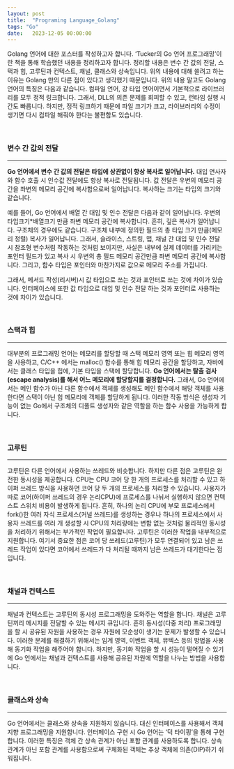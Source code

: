 ```yaml
---
layout: post
title:  "Programing Language_Golang"
tags: "Go"
date:   2023-12-05 00:00:00
---
```


Golang 언어에 대한 포스터를 작성하고자 합니다. ‘Tucker의 Go 언어 프로그래밍’이란 책을 통해 학습했던 내용을 정리하고자 합니다. 정리할 내용은 변수 간 값의 전달, 스택과 힙, 고루틴과 컨텍스트, 채널, 클래스와 상속입니다. 위의 내용에 대해 쓸려고 하는 이유는 Golang 만의 다른 점이 있다고 생각했기 때문입니다. 위의 내용 말고도 Golang 언어의 특징은 다음과 같습니다. 컴파일 언어, 강 타입 언어이면서 기본적으로 라이브러리를 모두 정적 링크합니다. 그래서, DLL의 의존 문제를 회피할 수 있고, 런타임 실행 시간도 빠릅니다. 하지만, 정적 링크하기 때문에 파일 크기가 크고, 라이브러리의 수정이 생기면 다시 컴파일 해줘야 한다는 불편함도 있습니다. 

<br>

### **변수 간 값의 전달**

---

**Go 언어에서 변수 간 값의 전달은 타입에 상관없이 항상 복사로 일어납니다.** 대입 연사자와 함수 호출 시 인수값 전달에도 항상 복사로 전달됩니다. 값 전달은 우변의 메모리 공간을 좌변의 메모리 공간에 복사함으로써 일어납니다. 복사하는 크기는 타입의 크기와 같습니다. 

예를 들어, Go 언어에서 배열 간 대입 및 인수 전달은 다음과 같이 일어납니다. 우변의 타입크기*배열크기 만큼 좌변 메모리 공간에 복사합니다. 흔히, 깊은 복사가 일어납니다. 구조체의 경우에도 같습니다. 구조체 내부에 정의한 필드의 총 타입 크기 만큼(메모리 정렬) 복사가 일어납니다. 그래서, 슬라이스, 스트링, 맵, 채널 간 대입 및 인수 전달 시 참조형 변수처럼 작동하는 것처럼 보이지만, 사실은 내부에 실제 데이터를 가리키는 포인터 필드가 있고 복사 시 우변의 총 필드 메모리 공간만큼 좌변 메모리 공간에 복사합니다. 그리고, 함수 타입은 포인터와 마찬가지로 값으로 메모리 주소를 가집니다.

그래서, 메서드 작성(리시버)시 값 타입으로 쓰는 것과 포인터로 쓰는 것에 차이가 있습니다. 인터페이스에 또한 값 타입으로 대입 및 인수 전달 하는 것과 포인터로 사용하는 것에 차이가 있습니다. 

<br>

### **스택과 힙**

---

대부분의 프로그래밍 언어는 메모리를 할당할 때 스택 메모리 영역 또는 힙 메모리 영역을 사용하고,  C/C++ 에서는 malloc() 함수를 통해 힙 메모리 공간을 할당하고, 자바에서는 클래스 타입을 힙에, 기본 타입을 스택에 할당합니다. **Go 언어에서는 탈출 검사(escape analysis)를 해서 어느 메모리에 할당할지를 결정합니다.** 그래서, Go 언어에서는 메인 함수가 아닌 다른 함수에서 객체를 생성해도 메인 함수에서 해당 객체를 사용한다면 스택이 아닌 힙 메모리에 객체를 할당하게 됩니다. 이러한 작동 방식은 생성자 기능이 없는 Go에서 구조체의 디폴트 생성자와 같은 역할을 하는 함수 사용을 가능하게 합니다. 

<br>

### **고루틴**

---

고루틴은 다른 언어에서 사용하는 쓰레드와 비슷합니다. 하지만 다른 점은 고루틴은 완전한 동시성을 제공합니다. CPU는 CPU 코어 당 한 개의 프로세스를 처리할 수 있고 하이퍼 쓰레드 방식을 사용하면 코어 당 두 개의 프로세스를 처리할 수 있습니다. 사용자가 따로 코어(하이퍼 쓰레드의 경우 논리CPU)에 프로세스를 나눠서 실행하지 않으면 컨텍스트 스위치 비용이 발생하게 됩니다. 흔히, 하나의 논리 CPU에 부모 프로세스에서 fork()한 여러 자식 프로세스(커널 쓰레드)를 생성하는 경우나 하나의 프로세스에서 사용자 쓰레드를 여러 개 생성할 시 CPU의 처리량에는 변함 없는 것처럼 물리적인 동시성을 처리하기 위해서는 부가적인 작업이 필요합니다. 고루틴은 이러한 작업을 내부적으로 지원합니다. 여기서 중요한 점은 코어 당 쓰레드(고루틴)가 모두 연결되어 있고 남은 쓰레드 작업이 있다면 코어에서 쓰레드가 다 처리될 때까지 남은 쓰레드가 대기한다는 점입니다.

<br>

### **채널과 컨텍스트**

---

채널과 컨텍스트는 고루틴의 동시성 프로그래밍을 도와주는 역할을 합니다. 채널은 고루틴끼리 메시지를 전달할 수 있는 메시지 큐입니다. 흔히 동시성(다중 처리) 프로그래밍을 할 시 공유된 자원을 사용하는 경우 자원에 모순성이 생기는 문제가 발생할 수 있습니다. 이러한 문제를 해결하기 위해서는 임계 영역, 이벤트 객체, 뮤텍스 등의 방법을 사용해 동기화 작업을 해주어야 합니다. 하지만, 동기화 작업을 할 시 성능이 떨어질 수 있기에 Go 언에서는 채널과 컨텍스트를 사용해 공유된 자원에 역할을 나누는 방법을 사용합니다. 

<br>

### **클래스와 상속**

---

Go 언어에서는 클래스와 상속을 지원하지 않습니다. 대신 인터페이스를 사용해서 객체 지향 프로그래밍을 지원합니다. 인터페이스 구현 시 Go 언어는 ‘덕 타이핑’을 통해 구현합니다. 이러한 특징은 객체 간 상속 관계가 아닌 포함 관계를 사용하도록 합니다. 상속 관계가 아닌 포함 관계를 사용함으로써 구체화된 객체는 추상 객체에 의존(DIP)하기 쉬워집니다.